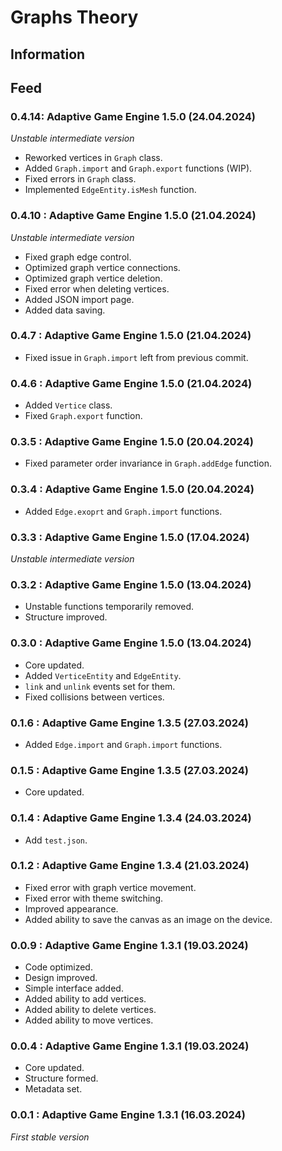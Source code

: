 # Graphs Theory

## Information

## Feed
### 0.4.14: Adaptive Game Engine 1.5.0 (24.04.2024)
*Unstable intermediate version*
- Reworked vertices in `Graph` class.
- Added `Graph.import` and `Graph.export` functions (WIP).
- Fixed errors in `Graph` class.
- Implemented `EdgeEntity.isMesh` function.

### 0.4.10 : Adaptive Game Engine 1.5.0 (21.04.2024)
*Unstable intermediate version*
- Fixed graph edge control.
- Optimized graph vertice connections.
- Optimized graph vertice deletion.
- Fixed error when deleting vertices.
- Added JSON import page.
- Added data saving.

### 0.4.7 : Adaptive Game Engine 1.5.0 (21.04.2024)
- Fixed issue in `Graph.import` left from previous commit.

### 0.4.6 : Adaptive Game Engine 1.5.0 (21.04.2024)
- Added `Vertice` class.
- Fixed `Graph.export` function.

### 0.3.5 : Adaptive Game Engine 1.5.0 (20.04.2024)
- Fixed parameter order invariance in `Graph.addEdge` function.

### 0.3.4 : Adaptive Game Engine 1.5.0 (20.04.2024)
- Added `Edge.exoprt` and `Graph.import` functions.

### 0.3.3 : Adaptive Game Engine 1.5.0 (17.04.2024)
*Unstable intermediate version*

### 0.3.2 : Adaptive Game Engine 1.5.0 (13.04.2024)
- Unstable functions temporarily removed.
- Structure improved.

### 0.3.0 : Adaptive Game Engine 1.5.0 (13.04.2024)
- Core updated.
- Added `VerticeEntity` and `EdgeEntity`.
- `link` and `unlink` events set for them.
- Fixed collisions between vertices.

### 0.1.6 : Adaptive Game Engine 1.3.5 (27.03.2024)
- Added `Edge.import` and `Graph.import` functions.

### 0.1.5 : Adaptive Game Engine 1.3.5 (27.03.2024)
- Core updated.

### 0.1.4 : Adaptive Game Engine 1.3.4 (24.03.2024)
- Add `test.json`.

### 0.1.2 : Adaptive Game Engine 1.3.4 (21.03.2024)
- Fixed error with graph vertice movement.
- Fixed error with theme switching.
- Improved appearance.
- Added ability to save the canvas as an image on the device.

### 0.0.9 : Adaptive Game Engine 1.3.1 (19.03.2024)
- Code optimized.
- Design improved.
- Simple interface added.
- Added ability to add vertices.
- Added ability to delete vertices.
- Added ability to move vertices.

### 0.0.4 : Adaptive Game Engine 1.3.1 (19.03.2024)
- Core updated.
- Structure formed.
- Metadata set.

### 0.0.1 : Adaptive Game Engine 1.3.1 (16.03.2024)
*First stable version*